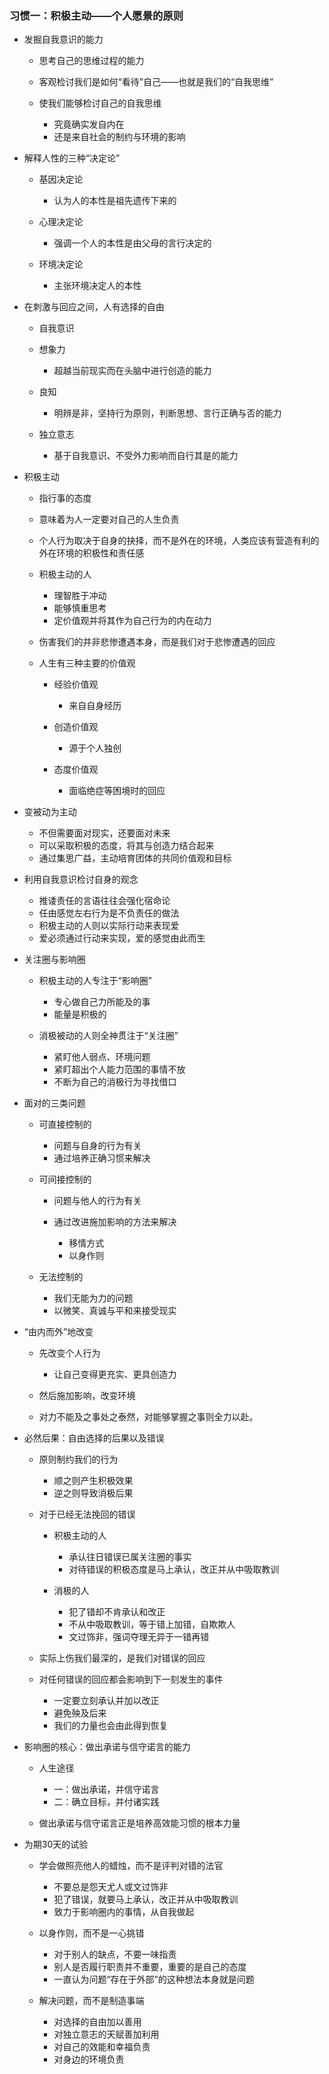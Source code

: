 ### 习惯一：积极主动——个人愿景的原则

- 发掘自我意识的能力

	- 思考自己的思维过程的能力
	- 客观检讨我们是如何“看待”自己——也就是我们的“自我思维”
	- 使我们能够检讨自己的自我思维

		- 究竟确实发自内在
		- 还是来自社会的制约与环境的影响

- 解释人性的三种“决定论”

	- 基因决定论

		- 认为人的本性是祖先遗传下来的

	- 心理决定论

		- 强调一个人的本性是由父母的言行决定的

	- 环境决定论

		- 主张环境决定人的本性

- 在刺激与回应之间，人有选择的自由

	- 自我意识
	- 想象力

		- 超越当前现实而在头脑中进行创造的能力

	- 良知

		- 明辨是非，坚持行为原则，判断思想、言行正确与否的能力

	- 独立意志

		- 基于自我意识、不受外力影响而自行其是的能力

- 积极主动

	- 指行事的态度
	- 意味着为人一定要对自己的人生负责
	- 个人行为取决于自身的抉择，而不是外在的环境，人类应该有营造有利的外在环境的积极性和责任感
	- 积极主动的人

		- 理智胜于冲动
		- 能够慎重思考
		- 定价值观并将其作为自己行为的内在动力

	- 伤害我们的并非悲惨遭遇本身，而是我们对于悲惨遭遇的回应
	- 人生有三种主要的价值观

		- 经验价值观

			- 来自自身经历

		- 创造价值观

			- 源于个人独创

		- 态度价值观

			- 面临绝症等困境时的回应

- 变被动为主动

	- 不但需要面对现实，还要面对未来
	- 可以采取积极的态度，将其与创造力结合起来
	- 通过集思广益，主动培育团体的共同价值观和目标

- 利用自我意识检讨自身的观念

	- 推诿责任的言语往往会强化宿命论
	- 任由感觉左右行为是不负责任的做法
	- 积极主动的人则以实际行动来表现爱
	- 爱必须通过行动来实现，爱的感觉由此而生

- 关注圈与影响圈

	- 积极主动的人专注于“影响圈”

		- 专心做自己力所能及的事
		- 能量是积极的

	- 消极被动的人则全神贯注于“关注圈”

		- 紧盯他人弱点、环境问题
		- 紧盯超出个人能力范围的事情不放
		- 不断为自己的消极行为寻找借口

- 面对的三类问题

	- 可直接控制的

		- 问题与自身的行为有关
		- 通过培养正确习惯来解决

	- 可间接控制的

		- 问题与他人的行为有关
		- 通过改进施加影响的方法来解决

			- 移情方式
			- 以身作则

	- 无法控制的

		- 我们无能为力的问题
		- 以微笑、真诚与平和来接受现实

- “由内而外”地改变

	- 先改变个人行为

		- 让自己变得更充实、更具创造力

	- 然后施加影响，改变环境
	- 对力不能及之事处之泰然，对能够掌握之事则全力以赴。

- 必然后果：自由选择的后果以及错误

	- 原则制约我们的行为

		- 顺之则产生积极效果
		- 逆之则导致消极后果

	- 对于已经无法挽回的错误

		- 积极主动的人

			- 承认往日错误已属关注圈的事实
			- 对待错误的积极态度是马上承认，改正并从中吸取教训

		- 消极的人

			- 犯了错却不肯承认和改正
			- 不从中吸取教训，等于错上加错，自欺欺人
			- 文过饰非，强词夺理无异于一错再错

	- 实际上伤我们最深的，是我们对错误的回应
	- 对任何错误的回应都会影响到下一刻发生的事件

		- 一定要立刻承认并加以改正
		- 避免殃及后来
		- 我们的力量也会由此得到恢复

- 影响圈的核心：做出承诺与信守诺言的能力

	- 人生途径

		- 一：做出承诺，并信守诺言
		- 二：确立目标，并付诸实践

	- 做出承诺与信守诺言正是培养高效能习惯的根本力量

- 为期30天的试验

	- 学会做照亮他人的蜡烛，而不是评判对错的法官

		- 不要总是怨天尤人或文过饰非
		- 犯了错误，就要马上承认，改正并从中吸取教训
		- 致力于影响圈内的事情，从自我做起

	- 以身作则，而不是一心挑错

		- 对于别人的缺点，不要一味指责
		- 别人是否履行职责并不重要，重要的是自己的态度
		- 一直认为问题“存在于外部”的这种想法本身就是问题

	- 解决问题，而不是制造事端

		- 对选择的自由加以善用
		- 对独立意志的天赋善加利用
		- 对自己的效能和幸福负责
		- 对身边的环境负责

